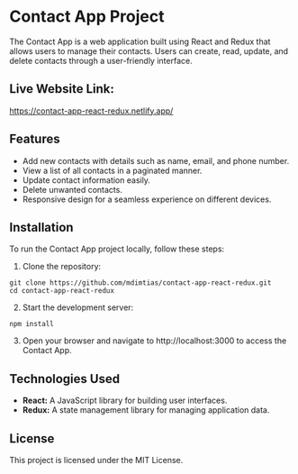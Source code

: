 # Contact App Project
The Contact App is a web application built using React and Redux that allows users to manage their contacts. Users can create, read, update, and delete contacts through a user-friendly interface.

## Live Website Link: 
https://contact-app-react-redux.netlify.app/

## Features
* Add new contacts with details such as name, email, and phone number.
* View a list of all contacts in a paginated manner.
* Update contact information easily.
* Delete unwanted contacts.
* Responsive design for a seamless experience on different devices.

## Installation
To run the Contact App project locally, follow these steps:

1. Clone the repository:
```
git clone https://github.com/mdimtias/contact-app-react-redux.git
cd contact-app-react-redux
```
2. Start the development server:
```
npm install
```
3. Open your browser and navigate to http://localhost:3000 to access the Contact App.

## Technologies Used
* **React:** A JavaScript library for building user interfaces.
* **Redux:** A state management library for managing application data.

## License
This project is licensed under the MIT License.
